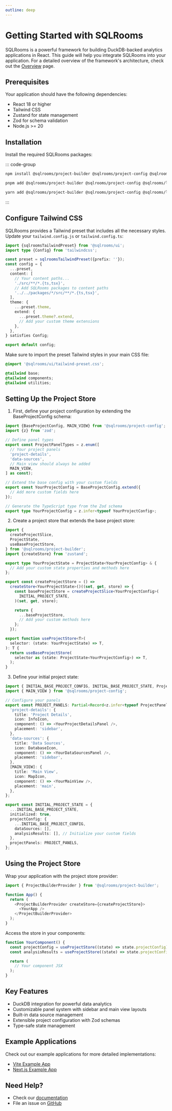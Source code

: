 ```yaml
---
outline: deep
---
```


# Getting Started with SQLRooms

SQLRooms is a powerful framework for building DuckDB-backed analytics applications in React. This guide will help you integrate SQLRooms into your application. For a detailed overview of the framework's architecture, check out the [Overview](/overview) page.

## Prerequisites

Your application should have the following dependencies:

- React 18 or higher
- Tailwind CSS
- Zustand for state management
- Zod for schema validation
- Node.js >= 20

## Installation

Install the required SQLRooms packages:

::: code-group

```bash [npm]
npm install @sqlrooms/project-builder @sqlrooms/project-config @sqlrooms/layout @sqlrooms/ui
```

```bash [pnpm]
pnpm add @sqlrooms/project-builder @sqlrooms/project-config @sqlrooms/layout @sqlrooms/ui
```

```bash [yarn]
yarn add @sqlrooms/project-builder @sqlrooms/project-config @sqlrooms/layout @sqlrooms/ui
```

:::

## Configure Tailwind CSS

SQLRooms provides a Tailwind preset that includes all the necessary styles. Update your `tailwind.config.js` or `tailwind.config.ts`:

```typescript
import {sqlroomsTailwindPreset} from '@sqlrooms/ui';
import type {Config} from 'tailwindcss';

const preset = sqlroomsTailwindPreset({prefix: ''});
const config = {
  ...preset,
  content: [
    // Your content paths...
    './src/**/*.{ts,tsx}',
    // Add SQLRooms packages to content paths
    '../../packages/*/src/**/*.{ts,tsx}',
  ],
  theme: {
    ...preset.theme,
    extend: {
      ...preset.theme?.extend,
      // Add your custom theme extensions
    },
  },
} satisfies Config;

export default config;
```

Make sure to import the preset Tailwind styles in your main CSS file:

```css
@import '@sqlrooms/ui/tailwind-preset.css';

@tailwind base;
@tailwind components;
@tailwind utilities;
```

## Setting Up the Project Store

1. First, define your project configuration by extending the BaseProjectConfig schema:

```typescript
import {BaseProjectConfig, MAIN_VIEW} from '@sqlrooms/project-config';
import {z} from 'zod';

// Define panel types
export const ProjectPanelTypes = z.enum([
  // Your project panels
  'project-details',
  'data-sources',
  // Main view should always be added
  MAIN_VIEW,
] as const);

// Extend the base config with your custom fields
export const YourProjectConfig = BaseProjectConfig.extend({
  // Add more custom fields here
});

// Generate the TypeScript type from the Zod schema
export type YourProjectConfig = z.infer<typeof YourProjectConfig>;
```

2. Create a project store that extends the base project store:

```typescript
import {
  createProjectSlice,
  ProjectState,
  useBaseProjectStore,
} from '@sqlrooms/project-builder';
import {createStore} from 'zustand';

export type YourProjectState = ProjectState<YourProjectConfig> & {
  // Add your custom state properties and methods here
};

export const createProjectStore = () =>
  createStore<YourProjectState>()((set, get, store) => {
    const baseProjectStore = createProjectSlice<YourProjectConfig>(
      INITIAL_PROJECT_STATE,
    )(set, get, store);

    return {
      ...baseProjectStore,
      // Add your custom methods here
    };
  });

export function useProjectStore<T>(
  selector: (state: YourProjectState) => T,
): T {
  return useBaseProjectStore(
    selector as (state: ProjectState<YourProjectConfig>) => T,
  );
}
```

3. Define your initial project state:

```typescript
import { INITIAL_BASE_PROJECT_CONFIG, INITIAL_BASE_PROJECT_STATE, ProjectPanelInfo } from '@sqlrooms/project-builder';
import { MAIN_VIEW } from '@sqlrooms/project-config';

// Configure your panels
export const PROJECT_PANELS: Partial<Record<z.infer<typeof ProjectPanelTypes>, ProjectPanelInfo>> = {
  'project-details': {
    title: 'Project Details',
    icon: InfoIcon,
    component: () => <YourProjectDetailsPanel />,
    placement: 'sidebar',
  },
  'data-sources': {
    title: 'Data Sources',
    icon: DatabaseIcon,
    component: () => <YourDataSourcesPanel />,
    placement: 'sidebar',
  },
  [MAIN_VIEW]: {
    title: 'Main View',
    icon: MapIcon,
    component: () => <YourMainView />,
    placement: 'main',
  },
};

export const INITIAL_PROJECT_STATE = {
  ...INITIAL_BASE_PROJECT_STATE,
  initialized: true,
  projectConfig: {
    ...INITIAL_BASE_PROJECT_CONFIG,
    dataSources: [],
    analysisResults: [], // Initialize your custom fields
  },
  projectPanels: PROJECT_PANELS,
};
```

## Using the Project Store

Wrap your application with the project store provider:

```typescript
import { ProjectBuilderProvider } from '@sqlrooms/project-builder';

function App() {
  return (
    <ProjectBuilderProvider createStore={createProjectStore}>
      <YourApp />
    </ProjectBuilderProvider>
  );
}
```

Access the store in your components:

```typescript
function YourComponent() {
  const projectConfig = useProjectStore((state) => state.projectConfig);
  const analysisResults = useProjectStore((state) => state.projectConfig.analysisResults);

  return (
    // Your component JSX
  );
}
```

## Key Features

- DuckDB integration for powerful data analytics
- Customizable panel system with sidebar and main view layouts
- Built-in data source management
- Extensible project configuration with Zod schemas
- Type-safe state management

## Example Applications

Check out our example applications for more detailed implementations:

- [Vite Example App](/examples/vite-app)
- [Next.js Example App](/examples/nextjs-ai)

## Need Help?

- Check our [documentation](https://github.com/ilyabo/sqlrooms)
- File an issue on [GitHub](https://github.com/ilyabo/sqlrooms/issues)
